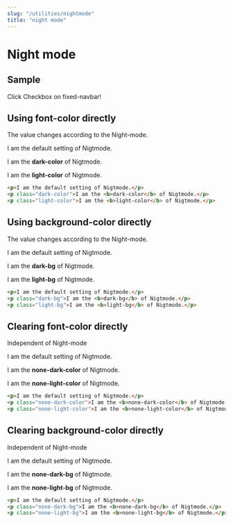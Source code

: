 ```yaml
---
slug: "/utilities/nightmode"
title: "night mode"
---
```


# Night mode


## Sample
Click Checkbox on fixed-navbar!


## Using font-color directly
The value changes according to the Night-mode.
<div class="card">
<div class="card-body">
<p>I am the default setting of Nigtmode.</p>
<p class="dark-color">I am the <b>dark-color</b> of Nigtmode.</p>
<p class="light-color">I am the <b>light-color</b> of Nigtmode.</p>

```html
<p>I am the default setting of Nigtmode.</p>
<p class="dark-color">I am the <b>dark-color</b> of Nigtmode.</p>
<p class="light-color">I am the <b>light-color</b> of Nigtmode.</p>
```
</div>
</div>


## Using background-color directly
The value changes according to the Night-mode.
<div class="card">
<div class="card-body">
<p>I am the default setting of Nigtmode.</p>
<p class="dark-bg">I am the <b>dark-bg</b> of Nigtmode.</p>
<p class="light-bg">I am the <b>light-bg</b> of Nigtmode.</p>

```html
<p>I am the default setting of Nigtmode.</p>
<p class="dark-bg">I am the <b>dark-bg</b> of Nigtmode.</p>
<p class="light-bg">I am the <b>light-bg</b> of Nigtmode.</p>

```
</div>
</div>


## Clearing font-color directly
Independent of Night-mode
<div class="card">
<div class="card-body">
<p>I am the default setting of Nigtmode.</p>
<p class="none-dark-color">I am the <b>none-dark-color</b> of Nigtmode.</p>
<p class="none-light-color">I am the <b>none-light-color</b> of Nigtmode.</p>

```html
<p>I am the default setting of Nigtmode.</p>
<p class="none-dark-color">I am the <b>none-dark-color</b> of Nigtmode.</p>
<p class="none-light-color">I am the <b>none-light-color</b> of Nigtmode.</p>
```
</div>
</div>


## Clearing background-color directly
Independent of Night-mode
<div class="card">
<div class="card-body">
<p>I am the default setting of Nigtmode.</p>
<p class="none-dark-bg">I am the <b>none-dark-bg</b> of Nigtmode.</p>
<p class="none-light-bg">I am the <b>none-light-bg</b> of Nigtmode.</p>

```html
<p>I am the default setting of Nigtmode.</p>
<p class="none-dark-bg">I am the <b>none-dark-bg</b> of Nigtmode.</p>
<p class="none-light-bg">I am the <b>none-light-bg</b> of Nigtmode.</p>
```
</div>

